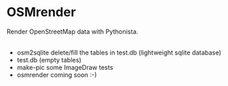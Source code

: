 OSMrender
=========

Render OpenStreetMap data with Pythonista.<br />
<br />
* osm2sqlite delete/fill the tables in test.db (lightweight sqlite database)<br />
* test.db (empty tables)<br />
* make-pic some ImageDraw tests<br />
* osmrender coming soon :-)<br />
